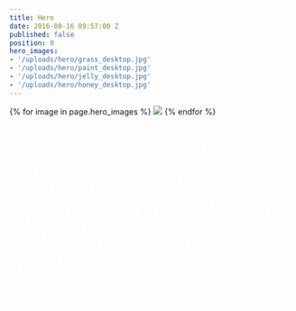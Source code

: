 ```yaml
---
title: Hero
date: 2016-08-16 09:57:00 Z
published: false
position: 0
hero_images:
- '/uploads/hero/grass_desktop.jpg'
- '/uploads/hero/paint_desktop.jpg'
- '/uploads/hero/jelly_desktop.jpg'
- '/uploads/hero/honey_desktop.jpg'
---
```


<div class="hero cover" id="js-slideshow">
  {% for image in page.hero_images %}
    <img class="hero__image {% if forloop.index == 1 %}js-animating{% endif %}" src="{{ image }}">
  {% endfor %}
    <svg class="hero__logo" xmlns="http://www.w3.org/2000/svg" viewBox="0 0 327 219">
        <g fill="none" stroke="#ffffff" stroke-width="3">
            <path class="path-dot draw-dot" d="M85.47,94c3.98-1.07,6.79-3.34,8.44-6.83c1.65-3.47,1.92-7.29,0.8-11.44c-0.89-3.3-2.66-5.69-5.32-7.15
  c-2.66-1.45-5.59-1.76-8.81-0.9c-3.81,1.03-6.61,3.18-8.39,6.47c-1.79,3.29-2.12,7.06-0.99,11.29c0.91,3.39,2.69,5.88,5.34,7.48
  C79.21,94.53,82.17,94.89,85.47,94" />
            <path class="path draw" d="M286.38,101.07c-1.36,0.37-2.51,0.97-3.46,1.81c-0.94,0.84-3.19,3.28-6.73,7.32
  c-11.34,13.09-19.04,20.18-23.1,21.28c-1.61,0.43-3.18,0.06-4.72-1.11c-1.54-1.17-3.49-3.47-5.87-6.92
  c-4.57-6.56-8.32-13.97-11.27-22.24l0.93-1.06c4.46-5.64,7.81-9.57,10.02-11.8l9.14-9.51l6.43-6.89c3.38-3.27,5.46-5.63,6.25-7.11
  c0.78-1.48,0.88-3.27,0.32-5.38c-0.43-1.6-1.25-3.02-2.42-4.24c-1.19-1.22-2.62-2.08-4.3-2.58c-1.67-0.5-3.28-0.55-4.79-0.14
  c-3.38,0.91-9.33,5.77-17.82,14.6c-9.84,10.26-16.74,18.32-20.69,24.19l11.51-65.45c0.99-5.43,1.21-9.16,0.66-11.19
  c-0.73-2.7-2.23-4.65-4.5-5.86c-2.27-1.2-4.79-1.42-7.58-0.67c-2.88,0.77-4.94,2.2-6.19,4.3c-1.24,2.1-2.43,6.16-3.53,12.15
  l-18.78,106.68c-0.6,0.48-1.21,0.95-1.84,1.51l-10.56,9.21c-5.53,4.75-11.42,9.09-17.7,13.04c-6.32,4.15-11.67,6.8-16.07,7.98
  c-7.68,2.06-12.37-0.03-14.04-6.27c-0.98-3.63-0.54-8.56,1.32-14.81c1.86-6.24,4.7-12.52,8.53-18.85
  c3.83-6.31,8.2-11.82,13.1-16.48c-1.06,6.18-1.22,10.66-0.47,13.45c0.64,2.37,2.04,4.12,4.2,5.27c2.16,1.13,4.59,1.34,7.3,0.61
  c3.89-1.04,6.36-4.46,7.43-10.29l1.13-6.42l1.72-10.26c0.1-0.3,0.37-2.54,0.78-6.73c0.2-3.32,0.07-5.83-0.38-7.51
  c-0.75-2.8-2.35-4.79-4.81-5.99c-2.44-1.2-5.32-1.36-8.62-0.48c-5.22,1.41-11.11,4.73-17.63,9.96
  c-6.51,5.24-12.4,11.41-17.64,18.53c-4.81,6.37-8.81,13.1-11.98,20.19c-3.16,7.1-5.19,13.9-6.08,20.38
  c-0.45,3.26-0.6,6.38-0.46,9.34c-0.75,0.99-1.55,2.05-2.41,3.23c-7.86,10.53-13.61,16.29-17.23,17.26c-2.62,0.7-4.29-0.3-5.01-3
  c-0.43-1.6-0.29-4.45,0.43-8.54l8.32-47.88c1.01-5.34,1.24-9.06,0.67-11.18c-0.72-2.69-2.23-4.64-4.56-5.82
  c-2.31-1.19-4.82-1.42-7.52-0.7c-2.88,0.77-4.95,2.23-6.23,4.39s-2.44,6.19-3.49,12.08l-8.33,46.91c-0.29,1.73-0.49,3.32-0.7,4.93
  c-0.95,1.22-1.96,2.54-3.09,4.1c-4.49,5.92-7.95,10.12-10.4,12.64c-2.45,2.51-4.73,4.06-6.83,4.62c-2.62,0.71-4.29-0.28-5.02-2.99
  c-0.43-1.61-0.29-4.45,0.43-8.53L50.6,72.86c1.03-5.26,1.25-8.98,0.66-11.18c-0.72-2.7-2.23-4.65-4.49-5.86
  c-2.28-1.19-4.8-1.42-7.59-0.67c-2.87,0.77-4.94,2.2-6.18,4.31c-1.24,2.09-2.42,6.15-3.52,12.14L11.02,175.97
  c-0.95,5.6-1.47,10.18-1.56,13.73c-0.09,3.55,0.25,6.73,0.99,9.51c1.5,5.57,4.56,9.64,9.19,12.21c4.63,2.56,9.91,3.04,15.83,1.45
  c8.54-2.29,17.17-8.38,25.89-18.17c1.4,1.65,3.02,3.08,4.98,4.18c4.59,2.58,9.89,3.05,15.89,1.44c9.65-2.59,19.42-9.97,29.3-22.14
  c0.21,0.22,0.39,0.47,0.6,0.68c3.61,3.46,8.12,5.6,13.55,6.4c5.43,0.82,11.48,0.32,18.16-1.47c6.41-1.72,13-4.51,19.76-8.36
  c5.71-3.25,11.65-7.35,17.77-12.18c0.02,0.16,0.03,0.38,0.07,0.52c0.73,2.71,2.23,4.67,4.51,5.92c2.29,1.24,4.82,1.49,7.61,0.74
  c2.87-0.77,4.94-2.26,6.21-4.45c1.27-2.19,2.43-6.2,3.5-12.02l4.3-23.99l0.28-0.48c2.92-3.95,5.76-7.38,8.51-10.3
  c4.23,10.38,9.1,19.26,14.62,26.65c3.27,4.38,6.61,7.22,10.02,8.52c3.44,1.3,7.43,1.33,12,0.11c4.4-1.18,8.81-3.43,13.27-6.76
  c4.46-3.32,9.82-8.33,16.09-15c6.33-6.76,10.6-12.02,12.76-15.72c2.18-3.71,2.91-6.92,2.18-9.62c-0.58-2.2-2.01-3.95-4.26-5.24
  C290.8,100.84,288.58,100.48,286.38,101.07" />
            <path class="path-splash draw-splash" d="M307.82,80.34c-2.06,0.62-14.91,15.49-14.91,15.49c2.02-1.71,18.05,2.03,20.06,1.67
  c4.47-0.8,8.14-6.64,6.72-11.38C318.27,81.39,312.96,78.8,307.82,80.34" />
        </g>
    </svg>
</div>

